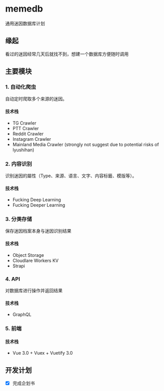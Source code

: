 # memedb
通用迷因数据库计划

## 缘起
看过的迷因经常几天后就找不到，想建一个数据库方便随时调用

## 主要模块
###  1. 自动化爬虫
自动定时爬取多个来源的迷因。
#### 技术栈
- TG Crawler
- PTT Crawler
- Reddit Crawler
- Instagram Crawler
- Mainland Media Crawler (strongly not suggest due to potential risks of lyushihan)

###  2. 内容识别
识别迷因的屬性（Type、来源、语言、文字、内容标籤、模版等）。
#### 技术栈
- Fucking Deep Learning
- Fucking Deeper Learning

###  3. 分类存储
保存迷因档案本身与迷因识别结果
#### 技术栈
- Object Storage
- Cloudlare Workers KV
- Strapi

###  4. API
对数据库进行操作并返回结果
#### 技术栈
- GraphQL

###  5. 前端
#### 技术栈
- Vue 3.0 + Vuex + Vuetify 3.0

## 开发计划
- [x] 完成企划书
